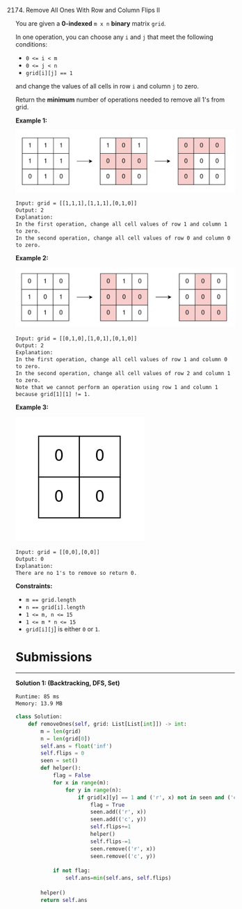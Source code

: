 2174. Remove All Ones With Row and Column Flips II

You are given a **0-indexed** `m x n` **binary** matrix `grid`.

In one operation, you can choose any `i` and `j` that meet the following conditions:

* `0 <= i < m`
* `0 <= j < n`
* `grid[i][j] == 1`

and change the values of all cells in row `i` and column `j` to zero.

Return the **minimum** number of operations needed to remove all 1's from grid.

 

**Example 1:**

![2174_image-20220213162716-1.png](img/2174_image-20220213162716-1.png)
```
Input: grid = [[1,1,1],[1,1,1],[0,1,0]]
Output: 2
Explanation:
In the first operation, change all cell values of row 1 and column 1 to zero.
In the second operation, change all cell values of row 0 and column 0 to zero.
```

**Example 2:**

![2174_image-20220213162737-2.png](img/2174_image-20220213162737-2.png)
```
Input: grid = [[0,1,0],[1,0,1],[0,1,0]]
Output: 2
Explanation:
In the first operation, change all cell values of row 1 and column 0 to zero.
In the second operation, change all cell values of row 2 and column 1 to zero.
Note that we cannot perform an operation using row 1 and column 1 because grid[1][1] != 1.
```

**Example 3:**

![2174_image-20220213162752-3.png](img/2174_image-20220213162752-3.png)
```
Input: grid = [[0,0],[0,0]]
Output: 0
Explanation:
There are no 1's to remove so return 0.
```

**Constraints:**

* `m == grid.length`
* `n == grid[i].length`
* `1 <= m, n <= 15`
* `1 <= m * n <= 15`
* `grid[i][j`] is either `0` or `1`.

# Submissions
---
**Solution 1: (Backtracking, DFS, Set)**
```
Runtime: 85 ms
Memory: 13.9 MB
```
```python
class Solution:
    def removeOnes(self, grid: List[List[int]]) -> int:
        m = len(grid)
        n = len(grid[0])
        self.ans = float('inf')
        self.flips = 0
        seen = set()
        def helper():
            flag = False
            for x in range(m):
                for y in range(n):
                    if grid[x][y] == 1 and ('r', x) not in seen and ('c', y) not in seen :
                        flag = True
                        seen.add(('r', x))
                        seen.add(('c', y))
                        self.flips+=1
                        helper()
                        self.flips-=1
                        seen.remove(('r', x))
                        seen.remove(('c', y))
                        
            if not flag:
                self.ans=min(self.ans, self.flips)
        
        helper()
        return self.ans
```
